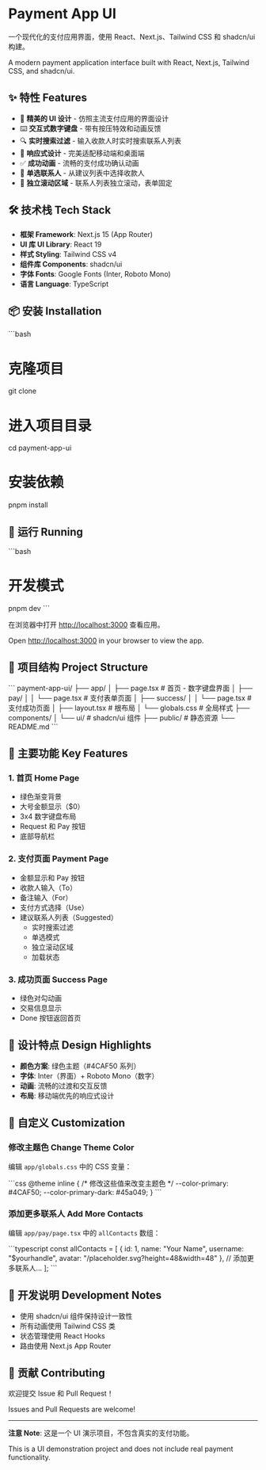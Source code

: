 # Payment App UI

一个现代化的支付应用界面，使用 React、Next.js、Tailwind CSS 和 shadcn/ui 构建。

A modern payment application interface built with React, Next.js, Tailwind CSS, and shadcn/ui.

## ✨ 特性 Features

- 🎨 **精美的 UI 设计** - 仿照主流支付应用的界面设计
- ⌨️ **交互式数字键盘** - 带有按压特效和动画反馈
- 🔍 **实时搜索过滤** - 输入收款人时实时搜索联系人列表
- 📱 **响应式设计** - 完美适配移动端和桌面端
- ✅ **成功动画** - 流畅的支付成功确认动画
- 🎯 **单选联系人** - 从建议列表中选择收款人
- 📜 **独立滚动区域** - 联系人列表独立滚动，表单固定

## 🛠️ 技术栈 Tech Stack

- **框架 Framework**: Next.js 15 (App Router)
- **UI 库 UI Library**: React 19
- **样式 Styling**: Tailwind CSS v4
- **组件库 Components**: shadcn/ui
- **字体 Fonts**: Google Fonts (Inter, Roboto Mono)
- **语言 Language**: TypeScript

## 📦 安装 Installation

\`\`\`bash
# 克隆项目
git clone <repository-url>

# 进入项目目录
cd payment-app-ui

# 安装依赖
pnpm install

## 🚀 运行 Running

\`\`\`bash
# 开发模式
pnpm dev
\`\`\`

在浏览器中打开 [http://localhost:3000](http://localhost:3000) 查看应用。

Open [http://localhost:3000](http://localhost:3000) in your browser to view the app.

## 📁 项目结构 Project Structure

\`\`\`
payment-app-ui/
├── app/
│   ├── page.tsx              # 首页 - 数字键盘界面
│   ├── pay/
│   │   └── page.tsx          # 支付表单页面
│   ├── success/
│   │   └── page.tsx          # 支付成功页面
│   ├── layout.tsx            # 根布局
│   └── globals.css           # 全局样式
├── components/
│   └── ui/                   # shadcn/ui 组件
├── public/                   # 静态资源
└── README.md
\`\`\`

## 🎯 主要功能 Key Features

### 1. 首页 Home Page
- 绿色渐变背景
- 大号金额显示（$0）
- 3x4 数字键盘布局
- Request 和 Pay 按钮
- 底部导航栏

### 2. 支付页面 Payment Page
- 金额显示和 Pay 按钮
- 收款人输入（To）
- 备注输入（For）
- 支付方式选择（Use）
- 建议联系人列表（Suggested）
  - 实时搜索过滤
  - 单选模式
  - 独立滚动区域
  - 加载状态

### 3. 成功页面 Success Page
- 绿色对勾动画
- 交易信息显示
- Done 按钮返回首页

## 🎨 设计特点 Design Highlights

- **颜色方案**: 绿色主题（#4CAF50 系列）
- **字体**: Inter（界面）+ Roboto Mono（数字）
- **动画**: 流畅的过渡和交互反馈
- **布局**: 移动端优先的响应式设计

## 🔧 自定义 Customization

### 修改主题色 Change Theme Color

编辑 `app/globals.css` 中的 CSS 变量：

\`\`\`css
@theme inline {
  /* 修改这些值来改变主题色 */
  --color-primary: #4CAF50;
  --color-primary-dark: #45a049;
}
\`\`\`

### 添加更多联系人 Add More Contacts

编辑 `app/pay/page.tsx` 中的 `allContacts` 数组：

\`\`\`typescript
const allContacts = [
  {
    id: 1,
    name: "Your Name",
    username: "$yourhandle",
    avatar: "/placeholder.svg?height=48&width=48"
  },
  // 添加更多联系人...
];
\`\`\`

## 📝 开发说明 Development Notes

- 使用 shadcn/ui 组件保持设计一致性
- 所有动画使用 Tailwind CSS 类
- 状态管理使用 React Hooks
- 路由使用 Next.js App Router

## 🤝 贡献 Contributing

欢迎提交 Issue 和 Pull Request！

Issues and Pull Requests are welcome!

---

**注意 Note**: 这是一个 UI 演示项目，不包含真实的支付功能。

This is a UI demonstration project and does not include real payment functionality.
